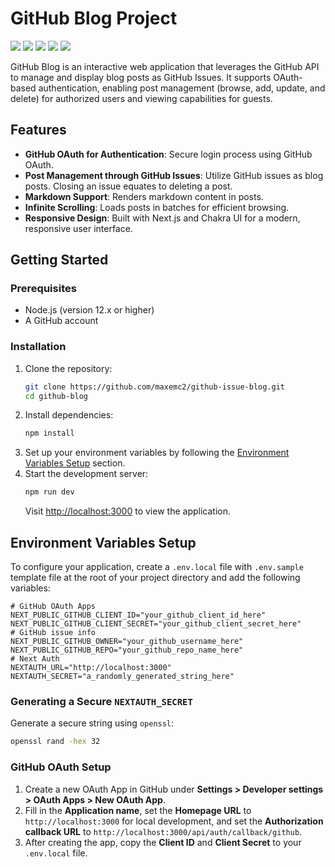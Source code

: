 # GitHub Blog Project
<p align="left">
<a href="https://reactjs.org/" alt="node.js"><img src="https://img.shields.io/badge/node.js-v20.8.1-blue" /></a>
  <a href="https://reactjs.org/" alt="react"><img src="https://img.shields.io/badge/react-v18.1.0-blue" /></a>
  <a href="https://nextjs.org/" alt="next.js"><img src="https://img.shields.io/badge/next.js-14.1.4-black" /></a>
  <a href="https://v1.chakra-ui.com/" alt="chakra-ui/react"><img src="https://img.shields.io/badge/chakra--ui%2Freact-v2.8.2-green" /></a>
  <a href="https://getbootstrap.com/" alt="bootstrap"><img src="https://img.shields.io/badge/bootstrap-v5.3.3-purple" /></a>
</p>

GitHub Blog is an interactive web application that leverages the GitHub API to manage and display blog posts as GitHub Issues. It supports OAuth-based authentication, enabling post management (browse, add, update, and delete) for authorized users and viewing capabilities for guests.

## Features

- **GitHub OAuth for Authentication**: Secure login process using GitHub OAuth.
- **Post Management through GitHub Issues**: Utilize GitHub issues as blog posts. Closing an issue equates to deleting a post.
- **Markdown Support**: Renders markdown content in posts.
- **Infinite Scrolling**: Loads posts in batches for efficient browsing.
- **Responsive Design**: Built with Next.js and Chakra UI for a modern, responsive user interface.

## Getting Started

### Prerequisites

- Node.js (version 12.x or higher)
- A GitHub account

### Installation

1. Clone the repository:
   ```bash
   git clone https://github.com/maxemc2/github-issue-blog.git
   cd github-blog
   ```
2. Install dependencies:
   ```bash
   npm install
   ```
3. Set up your environment variables by following the [Environment Variables Setup](#environment-variables-setup) section.
4. Start the development server:
   ```bash
   npm run dev
   ```
   Visit [http://localhost:3000](http://localhost:3000) to view the application.

## Environment Variables Setup

To configure your application, create a `.env.local` file with `.env.sample` template file at the root of your project directory and add the following variables:

```env
# GitHub OAuth Apps
NEXT_PUBLIC_GITHUB_CLIENT_ID="your_github_client_id_here"
NEXT_PUBLIC_GITHUB_CLIENT_SECRET="your_github_client_secret_here"
# GitHub issue info
NEXT_PUBLIC_GITHUB_OWNER="your_github_username_here"
NEXT_PUBLIC_GITHUB_REPO="your_github_repo_name_here"
# Next Auth
NEXTAUTH_URL="http://localhost:3000"
NEXTAUTH_SECRET="a_randomly_generated_string_here"
```

### Generating a Secure `NEXTAUTH_SECRET`

Generate a secure string using `openssl`:

```bash
openssl rand -hex 32
```

### GitHub OAuth Setup

1. Create a new OAuth App in GitHub under **Settings > Developer settings > OAuth Apps > New OAuth App**.
2. Fill in the **Application name**, set the **Homepage URL** to `http://localhost:3000` for local development, and set the **Authorization callback URL** to `http://localhost:3000/api/auth/callback/github`.
3. After creating the app, copy the **Client ID** and **Client Secret** to your `.env.local` file.